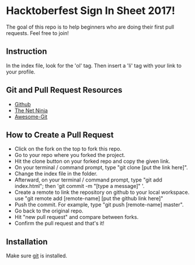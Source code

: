 # Hacktoberfest Sign In Sheet 2017!

The goal of this repo is to help beginners who are doing their first pull requests. Feel free to join!

## Instruction

In the index file, look for the 'ol' tag. Then insert a 'li' tag with your link to your profile.

## Git and Pull Request Resources

- [Github](https://gist.github.com/Chaser324/ce0505fbed06b947d962)
- [The Net Ninja](https://www.youtube.com/watch?v=3RjQznt-8kE&list=PL4cUxeGkcC9goXbgTDQ0n_4TBzOO0ocPR)
- [Awesome-Git](https://github.com/dictcp/awesome-git)

## How to Create a Pull Request

- Click on the fork on the top to fork this repo.
- Go to your repo where you forked the project.
- Hit the clone button on your forked repo and copy the given link.
- On your terminal / command prompt, type "git clone [put the link here]".
- Change the index file in the folder.
- Afterward, on your terminal / command prompt, type "git add index.html"; then 'git commit -m "[type a message]" '.
- Create a remote to link the repository on github to your local workspace. use "git remote add [remote-name] [put the github link here]"
- Push the commit. For example, type "git push [remote-name] master".
- Go back to the original repo.
- Hit "new pull request" and compare between forks.
- Confirm the pull request and that's it!

## Installation

Make sure [git](https://git-scm.com/book/id/v2/Getting-Started-Installing-Git) is installed.
